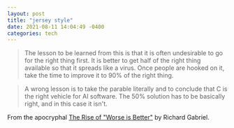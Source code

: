 ```yaml
---
layout: post
title: "jersey style"
date: 2021-08-11 14:04:49 -0400
categories: tech
---
```


> The lesson to be learned from this is that it is often undesirable to go for the right thing first. It is better to get half of the right thing available so that it spreads like a virus. Once people are hooked on it, take the time to improve it to 90% of the right thing.

> A wrong lesson is to take the parable literally and to conclude that C is the right vehicle for AI software. The 50% solution has to be basically right, and in this case it isn't. 

From the apocryphal [The Rise of "Worse is Better"](https://www.jwz.org/doc/worse-is-better.html) by Richard Gabriel.
